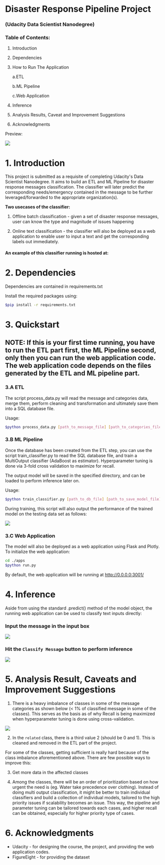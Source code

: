 
# Disaster Response Pipeline Project 
### (Udacity Data Scientist Nanodegree)

### Table of Contents:
1. Introduction
2. Dependencies 
3. How to Run The Application

    a.ETL
    
    b.ML Pipeline
    
    c.Web Application
    
4. Inference
5. Analysis Results, Caveat and Improvement Suggestions
6. Acknowledgments 


Preview: 

<img src='./images/web_look.png'>


# 1. Introduction

This project is submitted as a requisite of completing Udacity's Data Scientist Nanodegree. It aims to build an ETL and ML Pipeline for disaster response messages classification. The classifier will later predict the corresponding needs/emergency contained in the message to be further leveraged/forwarded to the appropriate organization(s). 

**Two usecases of the classifier:**
1. Offline batch classification - given a set of disaster response messages, user can know the type and magnitude of issues happening


2. Online text classification - the classifier will also be deployed as a web application to enable user to input a text and get the corresponding labels out immediately. 

#### An example of this classifier running is hosted at: 




# 2. Dependencies

Dependencies are contained in requirements.txt

Install the required packages using:

```bash
$pip install -r requirements.txt
```

# 3. Quickstart 

## NOTE: If this is your first time running, you have to run the ETL part first, the ML Pipeline second, only then you can run the web application code. The web application code depends on the files generated by the ETL and ML pipeline part.


### 3.A ETL 

The script process_data.py will read the message and categories data, merge them, perform cleaning and transformation and ultimately save them into a SQL database file. 

Usage:
```bash
$python process_data.py [path_to_message_file] [path_to_categories_file] [path_to_save_sql_database_file]
```

### 3.B ML Pipeline 

Once the database has been created from the ETL step, you can use the script train_classifier.py to read the SQL database file, and train a MultiOutput classifier (AdaBoost as estimator). Hyperparameter tuning is done via 3-fold cross validation to maximize for recall.

The output model will be saved in the specified directory, and can be loaded to perform inference later on. 

Usage: 
```bash
$python train_classifier.py [path_to_db_file] [path_to_save_model_file]
```

During training, this script will also output the performance of the trained model on the testing data set as follows: 

<img src= './images/clf_training.png'>


### 3.C Web Application 

The model will also be deployed as a web application using Flask and Plotly. To initialize the web application: 

```bash
cd ./apps
$python run.py
```

By default, the web application will be running at http://0.0.0.0:3001/


# 4. Inference

Aside from using the standard .predict() method of the model object, the running web application can be used to classify text inputs directly: 

### Input the message in the input box
<img src='./images/input_example.png'>


### Hit the `Classify Message` button to perform inference
<img src='./images/inference_example.png'>


# 5. Analysis Result, Caveats and Improvement Suggestions

1. There is a heavy imbalance of classes in some of the message categories as shown below (< 1% of classified message in some of the classes). This serves as the basis as of why Recall is being maximized when hyperparameter tuning is done using cross-validation. 

<img src='./images/class_imbalance.png'>

2. In the `related` class, there is a third value 2 (should be 0 and 1). This is cleaned and removed in the ETL part of the project. 

For some of the classes, getting sufficient is really hard because of the class imbalance aforementioned above. There are few possible ways to improve this: 

3. Get more data in the affected classes 
    
    
4. Among the classes, there will be an order of prioritization based on how urgent the need is (eg. Water take precedence over clothing). Instead of doing multi output classification, it might be better to train individual classifiers and build a collection of individual models, tailored to the high priority issues if scalability becomes an issue. This way, the pipeline and parameter tuning can be tailored towards each cases, and higher recall can be obtained, especially for higher priority type of cases.

# 6. Acknowledgments

- Udacity - for designing the course, the project, and providing the web application codes. 
- FigureEight - for providing the dataset
